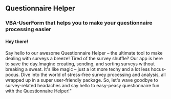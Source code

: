 ## Questionnaire Helper
### VBA-UserForm that helps you to make your questionnaire processing easier 

#### Hey there! 

Say hello to our awesome Questionnaire Helper – the ultimate tool to make dealing with surveys a breeze! Tired of the survey shuffle? Our app is here to save the day.Imagine creating, sending, and sorting surveys without breaking a sweat. It's like magic – just a lot more techy and a lot less hocus-pocus. Dive into the world of stress-free survey processing and analysis, all wrapped up in a super user-friendly package. So, let's wave goodbye to survey-related headaches and say hello to easy-peasy questionnaire fun with the Questionnaire Helper!"



